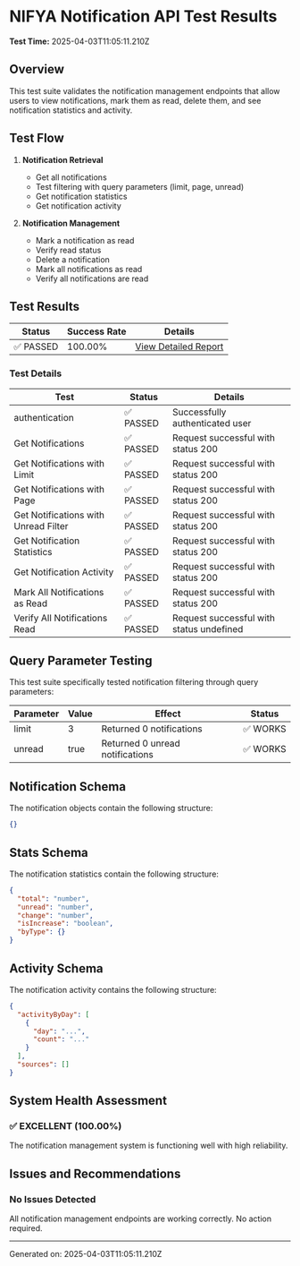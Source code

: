 # NIFYA Notification API Test Results

**Test Time:** 2025-04-03T11:05:11.210Z

## Overview

This test suite validates the notification management endpoints that allow users to view notifications, mark them as read, delete them, and see notification statistics and activity.

## Test Flow

1. **Notification Retrieval** 
   - Get all notifications
   - Test filtering with query parameters (limit, page, unread)
   - Get notification statistics
   - Get notification activity

2. **Notification Management**
   - Mark a notification as read
   - Verify read status
   - Delete a notification
   - Mark all notifications as read
   - Verify all notifications are read

## Test Results

| Status | Success Rate | Details |
|--------|--------------|---------|
| ✅ PASSED | 100.00% | [View Detailed Report](notification-management-test-2025-04-03T11-05-11.202Z.md) |

### Test Details

| Test | Status | Details |
|------|--------|---------|
| authentication | ✅ PASSED | Successfully authenticated user |
| Get Notifications | ✅ PASSED | Request successful with status 200 |
| Get Notifications with Limit | ✅ PASSED | Request successful with status 200 |
| Get Notifications with Page | ✅ PASSED | Request successful with status 200 |
| Get Notifications with Unread Filter | ✅ PASSED | Request successful with status 200 |
| Get Notification Statistics | ✅ PASSED | Request successful with status 200 |
| Get Notification Activity | ✅ PASSED | Request successful with status 200 |
| Mark All Notifications as Read | ✅ PASSED | Request successful with status 200 |
| Verify All Notifications Read | ✅ PASSED | Request successful with status undefined |

## Query Parameter Testing

This test suite specifically tested notification filtering through query parameters:

| Parameter | Value | Effect | Status |
|-----------|-------|--------|--------|
| limit | 3 | Returned 0 notifications | ✅ WORKS |
| unread | true | Returned 0 unread notifications | ✅ WORKS |

## Notification Schema

The notification objects contain the following structure:
```json
{}
```

## Stats Schema

The notification statistics contain the following structure:
```json
{
  "total": "number",
  "unread": "number",
  "change": "number",
  "isIncrease": "boolean",
  "byType": {}
}
```

## Activity Schema

The notification activity contains the following structure:
```json
{
  "activityByDay": [
    {
      "day": "...",
      "count": "..."
    }
  ],
  "sources": []
}
```

## System Health Assessment

### ✅ EXCELLENT (100.00%)
The notification management system is functioning well with high reliability.

## Issues and Recommendations

### No Issues Detected
All notification management endpoints are working correctly. No action required.

---
Generated on: 2025-04-03T11:05:11.210Z
